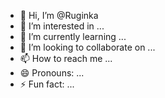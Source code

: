 - 👋 Hi, I’m @Ruginka
- 👀 I’m interested in ...
- 🌱 I’m currently learning ...
- 💞️ I’m looking to collaborate on ...
- 📫 How to reach me ...
- 😄 Pronouns: ...
- ⚡ Fun fact: ...

<!---
Ruginka/Ruginka is a ✨ special ✨ repository because its `README.md` (this file) appears on your GitHub profile.
You can click the Preview link to take a look at your changes.
--->
